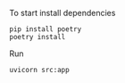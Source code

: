 To start install dependencies

```
pip install poetry
poetry install
```

Run

```
uvicorn src:app
```